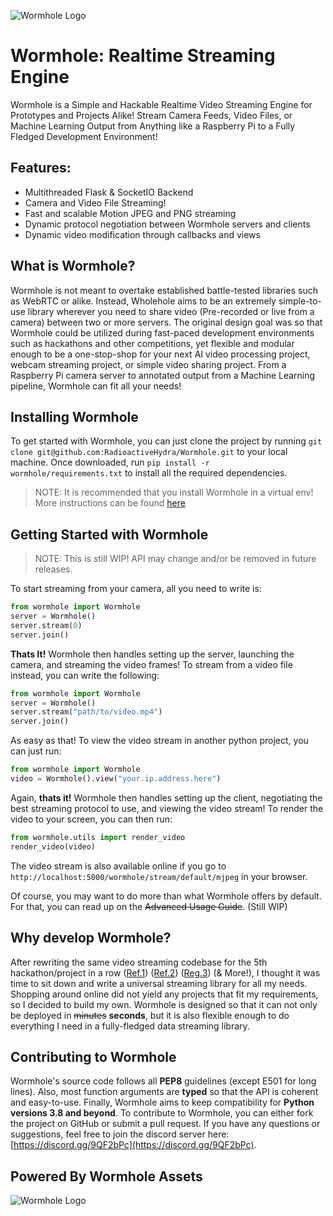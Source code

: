 ![Wormhole Logo](https://github.com/RadioactiveHydra/Wormhole/raw/main/wormhole/assets/logo.svg)
# Wormhole: Realtime Streaming Engine
Wormhole is a Simple and Hackable Realtime Video Streaming Engine for Prototypes and Projects Alike! Stream Camera Feeds, Video Files, or Machine Learning Output from Anything like a Raspberry Pi to a Fully Fledged Development Environment!

## Features:
- Multithreaded Flask & SocketIO Backend
- Camera and Video File Streaming!
- Fast and scalable Motion JPEG and PNG streaming
- Dynamic protocol negotiation between Wormhole servers and clients
- Dynamic video modification through callbacks and views

## What is Wormhole?
Wormhole is not meant to overtake established battle-tested libraries such as WebRTC or alike. Instead, Wholehole aims to be an extremely simple-to-use library wherever you need to share video (Pre-recorded or live from a camera) between two or more servers. The original design goal was so that Wormhole could be utilized during fast-paced development environments such as hackathons and other competitions, yet flexible and modular enough to be a one-stop-shop for your next AI video processing project, webcam streaming project, or simple video sharing project. From a Raspberry Pi camera server to annotated output from a Machine Learning pipeline, Wormhole can fit all your needs!

## Installing Wormhole
To get started with Wormhole, you can just clone the project by running `git clone git@github.com:RadioactiveHydra/Wormhole.git` to your local machine.
Once downloaded, run `pip install -r wormhole/requirements.txt` to install all the required dependencies.
> NOTE: It is recommended that you install Wormhole in a virtual env! More instructions can be found [here](https://www.freecodecamp.org/news/how-to-setup-virtual-environments-in-python/)

## Getting Started with Wormhole
> NOTE: This is still WIP! API may change and/or be removed in future releases.  

To start streaming from your camera, all you need to write is:
```py
from wormhole import Wormhole
server = Wormhole()
server.stream(0)
server.join()
```

**Thats It!** Wormhole then handles setting up the server, launching the camera, and streaming the video frames!
To stream from a video file instead, you can write the following:
```py
from wormhole import Wormhole
server = Wormhole()
server.stream("path/to/video.mp4")
server.join()
```

As easy as that! To view the video stream in another python project, you can just run:
```py
from wormhole import Wormhole
video = Wormhole().view("your.ip.address.here")
```

Again, **thats it!** Wormhole then handles setting up the client, negotiating the best streaming protocol to use, and viewing the video stream! To render the video to your screen, you can then run:
```py
from wormhole.utils import render_video
render_video(video)
```
The video stream is also available online if you go to `http://localhost:5000/wormhole/stream/default/mjpeg` in your browser.

Of course, you may want to do more than what Wormhole offers by default. For that, you can read up on the ~~Advanced Usage Guide~~. (Still WIP)

## Why develop Wormhole?
After rewriting the same video streaming codebase for the 5th hackathon/project in a row ([Ref.1](https://github.com/CrowdEye/crowdeye-ai-engine/blob/bbb1591cbc121babef8de973ba7210fe358683ba/ai.py#L57)) ([Ref.2](https://github.com/MaskPass-BellCSclub/ai-server/blob/1d9acdc36677fa433a0f3db2c2d297fe023c0d70/main.py#L199)) ([Reg.3](https://github.com/Hive-HQ/Hive-HQ-backend/blob/27f88a2a74da9465f8fc1ceb89fd0344d696a8cc/main.py#L526)) (& More!), I thought it was time to sit down and write a universal streaming library for all my needs. Shopping around online did not yield any projects that fit my requirements, so I decided to build my own. Wormhole is designed so that it can not only be deployed in ~~minutes~~ **seconds**, but it is also flexible enough to do everything I need in a fully-fledged data streaming library. 

## Contributing to Wormhole
Wormhole's source code follows all **PEP8** guidelines (except E501 for long lines). Also, most function arguments are **typed** so that the API is coherent and easy-to-use. Finally, Wormhole aims to keep compatibility for **Python versions 3.8 and beyond**. To contribute to Wormhole, you can either fork the project on GitHub or submit a pull request. If you have any questions or suggestions, feel free to join the discord server here: [https://discord.gg/9QF2bPc](https://discord.gg/9QF2bPc).

## Powered By Wormhole Assets
![Wormhole Logo](https://github.com/RadioactiveHydra/Wormhole/raw/main/wormhole/assets/poweredby.svg)
